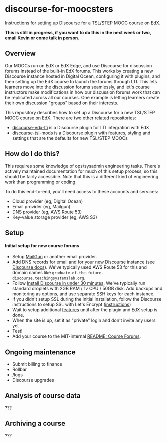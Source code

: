 # discourse-for-moocsters
Instructions for setting up Discourse for a TSL/STEP MOOC course on EdX.

**This is still in progress, if you want to do this in the next week or two, email Kevin or come talk in person.**

## Overview
Our MOOCs run on EdX or EdX Edge, and use Discourse for discussion forums instead of the built-in EdX forums.  This works by creating a new Discourse instance hosted in Digital Ocean, configuring it with plugins, and then setting up the EdX course to launch the forums through LTI.  This lets learners move into the discussion forums seamlessly, and let's course instructors make modifications in how our discussion forums work that can be replicated across all our courses.  One example is letting learners create their own discussion "groups" based on their interests.

This repository describes how to set up a Discourse for a new TSL/STEP MOOC course on EdX.  There are two other related repositories:

- [discourse-edx-lti](https://github.com/mit-teaching-systems-lab/discourse-edx-lti) is a Discourse plugin for LTI integration with EdX
- [discourse-tsl-mods](https://github.com/mit-teaching-systems-lab/discourse-tsl-mods) is a Discourse plugin with features, styling and settings that are the defaults for new TSL/STEP MOOCs

## How do I do this?
This requires some knowledge of ops/sysadmin engineering tasks.  There's actively maintained documentation for much of this setup process, so this should be fairly accessible.  Note that this is a different kind of engineering work than programming or coding.

To do this end-to-end, you'll need access to these accounts and services:

- Cloud provider (eg, Digital Ocean)
- Email provider (eg, Mailgun)
- DNS provider (eg, AWS Route 53)
- Key-value storage provider (eg, AWS S3)

## Setup
#### Initial setup for new course forums
- Setup [MailGun](https://www.mailgun.com/) or another email provider.
- Add DNS records for email and for your new Discourse instance (see [Discourse docs](https://github.com/discourse/discourse/blob/master/docs/INSTALL-cloud.md#email)).  We've typically used AWS Route 53 for this and domain names like `graduate-of-the-future-discourse.teachingsystemslab.org`.
- Follow [Install Discourse in under 30 minutes](https://github.com/discourse/discourse/blob/master/docs/INSTALL-cloud.md).  We've typically run standard droplets with 2GB RAM / 1v CPU / 50GB disk.  Add backups and monitoring as options, and use separate SSH keys for each instance.
- If you didn't setup SSL during the initial installation, follow the Discourse instructions to setup SSL with Let's Encrypt ([instructions](https://meta.discourse.org/t/setting-up-lets-encrypt/40709))
- Wait to setup additional [features](https://github.com/discourse/discourse/blob/master/docs/INSTALL-cloud.md#add-more-discourse-features) until after the plugin and EdX setup is done.
- When the site is up, set it as "private" login and don't invite any users yet
- Test!
- Add your course to the MIT-internal [README: Course Forums](https://docs.google.com/document/d/1rcsh2yl8QgTvmZ8-RvIt4ljl21t-oZkfcf7m97uqy1o/edit#heading=h.ugwekbftejfr).


## Ongoing maintenance
- Submit billing to finance
- Rollbar
- /logs
- Discourse upgrades

## Analysis of course data
???

## Archiving a course
???